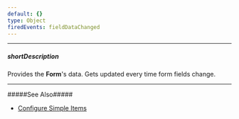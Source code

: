 ```yaml
---
default: {}
type: Object
firedEvents: fieldDataChanged
---
```

---
##### shortDescription
Provides the **Form**'s data. Gets updated every time form fields change.

---
#####See Also#####
- [Configure Simple Items](/concepts/05%20Widgets/Form/05%20Configure%20Simple%20Items '/Documentation/Guide/Widgets/Form/Configure_Simple_Items/')